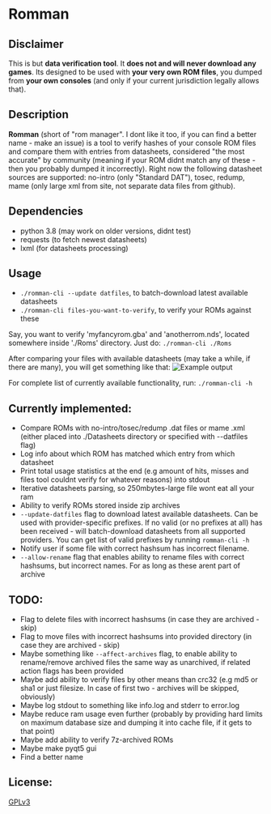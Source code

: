 # Romman

## Disclaimer

This is but **data verification tool**. It **does not and will never download any
games**. Its designed to be used with **your very own ROM files**, you dumped from
**your own consoles** (and only if your current jurisdiction legally allows that).

## Description

**Romman** (short of "rom manager". I dont like it too, if you can find a better
name - make an issue) is a tool to verify hashes of your console ROM files and
compare them with entries from datasheets, considered "the most accurate" by
community (meaning if your ROM didnt match any of these - then you probably dumped
it incorrectly). Right now the following datasheet sources are supported: no-intro
(only "Standard DAT"), tosec, redump, mame (only large xml from site, not separate
data files from github).

## Dependencies
- python 3.8 (may work on older versions, didnt test)
- requests (to fetch newest datasheets)
- lxml (for datasheets processing)

## Usage
- `./romman-cli --update datfiles`, to batch-download latest available datasheets
- `./romman-cli files-you-want-to-verify`, to verify your ROMs against these

Say, you want to verify 'myfancyrom.gba' and 'anotherrom.nds', located somewhere
inside './Roms' directory. Just do:
`./romman-cli ./Roms`

After comparing your files with available datasheets (may take a while, if there
are many), you will get something like that:
![Example output](https://i.fiery.me/QMOXB.png?raw=true)

For complete list of currently available functionality, run:
`./romman-cli -h`

## Currently implemented:
- Compare ROMs with no-intro/tosec/redump .dat files or mame .xml (either placed
into ./Datasheets directory or specified with --datfiles flag)
- Log info about which ROM has matched which entry from which datasheet
- Print total usage statistics at the end (e.g amount of hits, misses and files
tool couldnt verify for whatever reasons) into stdout
- Iterative datasheets parsing, so 250mbytes-large file wont eat all your ram
- Ability to verify ROMs stored inside zip archives
- `--update-datfiles` flag to download latest available datasheets. Can be used
with provider-specific prefixes. If no valid (or no prefixes at all) has been
received - will batch-download datasheets from all supported providers. You can
get list of valid prefixes by running `romman-cli -h`
- Notify user if some file with correct hashsum has incorrect filename.
- `--allow-rename` flag that enables ability to rename files with correct hashsums,
but incorrect names. For as long as these arent part of archive

## TODO:

- Flag to delete files with incorrect hashsums (in case they are archived - skip)
- Flag to move files with incorrect hashsums into provided directory (in case they
are archived - skip)
- Maybe something like `--affect-archives` flag, to enable ability to rename/remove
archived files the same way as unarchived, if related action flags has been provided
- Maybe add ability to verify files by other means than crc32 (e.g md5 or sha1 or
just filesize. In case of first two - archives will be skipped, obviously)
- Maybe log stdout to something like info.log and stderr to error.log
- Maybe reduce ram usage even further (probably by providing hard limits on maximum
database size and dumping it into cache file, if it gets to that point)
- Maybe add ability to verify 7z-archived ROMs
- Maybe make pyqt5 gui
- Find a better name

## License:

[GPLv3](LICENSE)
